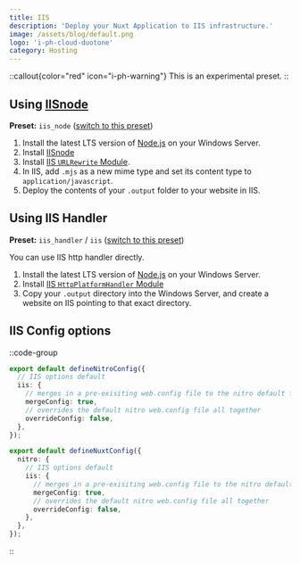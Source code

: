 ```yaml
---
title: IIS
description: 'Deploy your Nuxt Application to IIS infrastructure.'
image: /assets/blog/default.png
logo: 'i-ph-cloud-duotone'
category: Hosting
---
```


::callout{color="red" icon="i-ph-warning"}
This is an experimental preset.
::

## Using [IISnode](https://github.com/Azure/iisnode)

**Preset:** `iis_node` ([switch to this preset](https://nitro.unjs.io/deploy/#changing-the-deployment-preset))

1. Install the latest LTS version of [Node.js](https://nodejs.org/en/) on your Windows Server.
1. Install [IISnode](https://github.com/azure/iisnode/releases)
2. Install [IIS `URLRewrite` Module](https://www.iis.net/downloads/microsoft/url-rewrite).
3. In IIS, add `.mjs` as a new mime type and set its content type to `application/javascript`.
4. Deploy the contents of your `.output` folder to your website in IIS.

## Using IIS Handler

**Preset:** `iis_handler` / `iis` ([switch to this preset](https://nitro.unjs.io/deploy/#changing-the-deployment-preset))

You can use IIS http handler directly.

1. Install the latest LTS version of [Node.js](https://nodejs.org/en/) on your Windows Server.
2. Install [IIS `HttpPlatformHandler` Module](https://www.iis.net/downloads/microsoft/httpplatformhandler)
3. Copy your `.output` directory into the Windows Server, and create a website on IIS pointing to that exact directory.

## IIS Config options

::code-group

```ts [nitro.config.ts]
export default defineNitroConfig({
  // IIS options default
  iis: {
    // merges in a pre-exisiting web.config file to the nitro default file
    mergeConfig: true,
    // overrides the default nitro web.config file all together
    overrideConfig: false,
  },
});
```

```ts [nuxt.config.ts]
export default defineNuxtConfig({
  nitro: {
    // IIS options default
    iis: {
      // merges in a pre-exisiting web.config file to the nitro default file
      mergeConfig: true,
      // overrides the default nitro web.config file all together
      overrideConfig: false,
    },
  },
});
```

::
